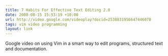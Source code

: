 ```yaml
---
title: 7 Habits For Effective Text Editing 2.0
date: 2008-08-15 15:53:19 +10:00
url: http://video.google.com/videoplay?docid=2538831956647446078
tags: vim video programming
layout: link
---
```

Google video on using Vim in a smart way to edit programs, structured text and documentation.
